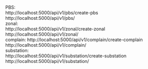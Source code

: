 PBS:<br>
http://localhost:5000/api/v1/pbs/create-pbs<br>
http://localhost:5000/api/v1/pbs/<br>
zonal:<br>
http://localhost:5000/api/v1/zonal/create-zonal<br>
http://localhost:5000/api/v1/zonal/<br>
complain:
http://localhost:5000/api/v1/complain/create-complain<br>
http://localhost:5000/api/v1/complain/<br>
substation:<br>
http://localhost:5000/api/v1/substation/create-substation<br>
http://localhost:5000/api/v1/substation/<br>
